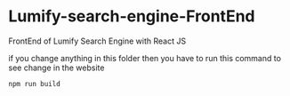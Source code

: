 # Lumify-search-engine-FrontEnd
FrontEnd of Lumify Search Engine with React JS


if you change anything in this folder then you have to run this command to see change in the website

```
npm run build
```
